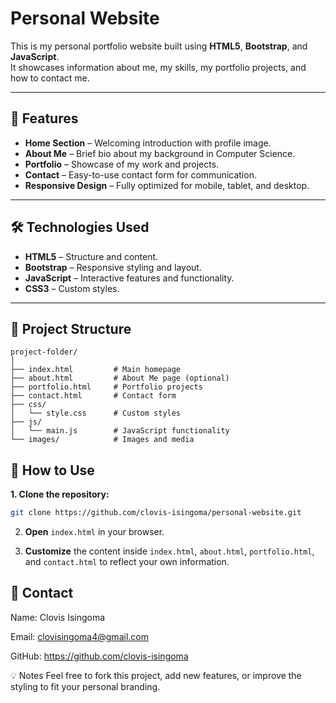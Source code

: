 # Personal Website

This is my personal portfolio website built using **HTML5**, **Bootstrap**, and **JavaScript**.  
It showcases information about me, my skills, my portfolio projects, and how to contact me.

---

## 📌 Features
- **Home Section** – Welcoming introduction with profile image.
- **About Me** – Brief bio about my background in Computer Science.
- **Portfolio** – Showcase of my work and projects.
- **Contact** – Easy-to-use contact form for communication.
- **Responsive Design** – Fully optimized for mobile, tablet, and desktop.

---

## 🛠️ Technologies Used
- **HTML5** – Structure and content.
- **Bootstrap** – Responsive styling and layout.
- **JavaScript** – Interactive features and functionality.
- **CSS3** – Custom styles.

---

## 📂 Project Structure
```plaintext
project-folder/
│
├── index.html         # Main homepage
├── about.html         # About Me page (optional)
├── portfolio.html     # Portfolio projects
├── contact.html       # Contact form
├── css/
│   └── style.css      # Custom styles
├── js/
│   └── main.js        # JavaScript functionality
└── images/            # Images and media
```


## 🚀 How to Use
 **1. Clone the repository:**

```bash
git clone https://github.com/clovis-isingoma/personal-website.git
```
2. **Open** ```index.html``` in your browser.

3. **Customize** the content inside ```index.html```, ```about.html```, ```portfolio.html```, and ```contact.html``` to reflect your own information.

## 📧 Contact
Name: Clovis Isingoma

Email: clovisingoma4@gmail.com

GitHub: https://github.com/clovis-isingoma

💡 Notes
Feel free to fork this project, add new features, or improve the styling to fit your personal branding.



